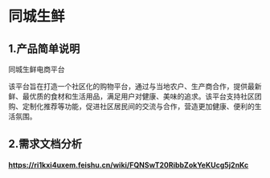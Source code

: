 # 同城生鲜

## 1.产品简单说明
同城生鲜电商平台

该平台旨在打造一个社区化的购物平台，通过与当地农户、生产商合作，提供最新鲜、最优质的食材和生活用品，满足用户对健康、美味的追求。该平台支持社区团购、定制化推荐等功能，促进社区居民间的交流与合作，营造更加健康、便利的生活氛围。

## 2.需求文档分析
#### https://ri1kxi4uxem.feishu.cn/wiki/FQNSwT20RibbZokYeKUcg5j2nKc
